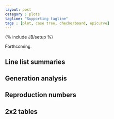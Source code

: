 ```yaml
---
layout: post
category : plots
tagline: "Supporting tagline"
tags : [plot, case tree, checkerboard, epicurve]
---
```

{% include JB/setup %}

Forthcoming.

## Line list summaries

## Generation analysis

## Reproduction numbers

## 2x2 tables
